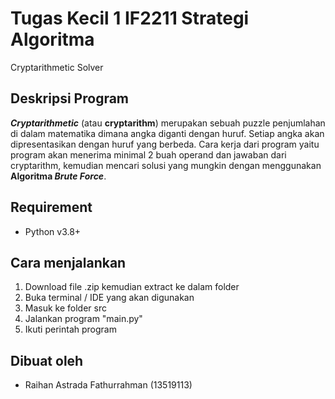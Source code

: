 # Tugas Kecil 1 IF2211 Strategi Algoritma
Cryptarithmetic Solver

## Deskripsi Program
_**Cryptarithmetic**_ (atau **cryptarithm**) merupakan sebuah puzzle penjumlahan di dalam matematika
dimana angka diganti dengan huruf. Setiap angka akan dipresentasikan dengan huruf yang berbeda. Cara kerja dari program yaitu program akan menerima minimal 2 buah operand dan jawaban dari cryptarithm, kemudian mencari solusi yang mungkin dengan menggunakan **Algoritma _Brute Force_**.

## Requirement
* Python v3.8+

## Cara menjalankan
1. Download file .zip kemudian extract ke dalam folder
2. Buka terminal / IDE yang akan digunakan
3. Masuk ke folder src
4. Jalankan program "main.py"
5. Ikuti perintah program

## Dibuat oleh
* Raihan Astrada Fathurrahman (13519113)
